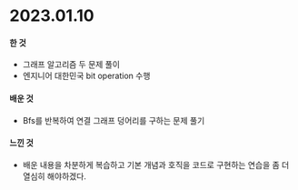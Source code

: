# 2023.01.10

#### 한 것

* 그래프 알고리즘 두 문제 풀이
* 엔지니어 대한민국 bit operation 수행

#### 배운 것

* Bfs를 반복하여 연결 그래프 덩어리를 구하는 문제 풀기

#### 느낀 것

* 배운 내용을 차분하게 복습하고 기본 개념과 호직을 코드로 구현하는 연습을 좀 더 열심히 해야하겠다.
